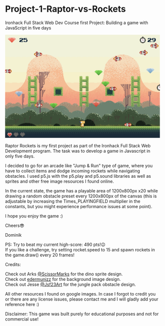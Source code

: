 # Project-1-Raptor-vs-Rockets

Ironhack Full Stack Web Dev Course first Project: Building a game with JavaScript in five days

![alt text](raptor_rockets.png?raw=true "Raptor vs Rockets")

Raptor Rockets is my first project as part of the Ironhack Full Stack Web Development program. The task was to develop a game
in Javascript in only five days.

I decided to go for an arcade like "Jump & Run" type of game, where you have to collect items and dodge incoming rockets
while navigating obstacles. I used p5.js with the p5.play and p5.sound libraries as well as sprites and other free image
resources I found online.

In the current state, the game has a playable area of 1200x800px x20 while drawing a random obstacle preset every 1200x800px
of the canvas (this is adjustable by increasing the Times_PLAYINGFIELD multiplier in the constants, but you might experience
performance issues at some point).

I hope you enjoy the game :)

Cheers😎

Dominik

PS: Try to beat my current high-score: 490 pts!😉\
If you like a challenge, try setting rocket.speed to 15 and spawn rockets in the game.draw() every 20 frames!

Credits:

Check out Arks [@ScissorMarks](https://twitter.com/scissormarks "@ScissorMarks") for the dino sprite design.\
Check out [edermunizz](https://edermunizz.itch.io/free-pixel-art-hill) for the background image design.\
Check out Jesse [@Jsf23Art](https://twitter.com/Jsf23Art) for the jungle pack obstacle design.

All other resources I found on google images. In case I forgot to credit you or there are any license issues, please contact
me and I will gladly add your reference here :)

Disclaimer: This game was built purely for educational purposes and not for commercial use!
